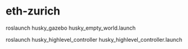 # eth-zurich

roslaunch husky_gazebo husky_empty_world.launch

roslaunch husky_highlevel_controller husky_highlevel_controller.launch
